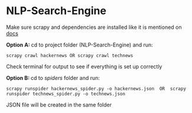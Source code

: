 # NLP-Search-Engine

Make sure scrapy and dependencies are installed like it is mentioned on <a href="https://doc.scrapy.org/en/latest/intro/install.html">docs</a>

<strong> Option A: </strong>
cd to project folder (NLP-Search-Engine) and run:<br/>
```
scrapy crawl hackernews OR scrapy crawl technews
```
Check terminal for output to see if everything is set up correctly <br/>


<strong> Option B: </strong>
cd to <em> spiders </em> folder and run: <br/>
```
scrapy runspider hackernews_spider.py -o hackernews.json  OR  scrapy runspider technews_spider.py -o technews.json
```
JSON file will be created in the same folder

